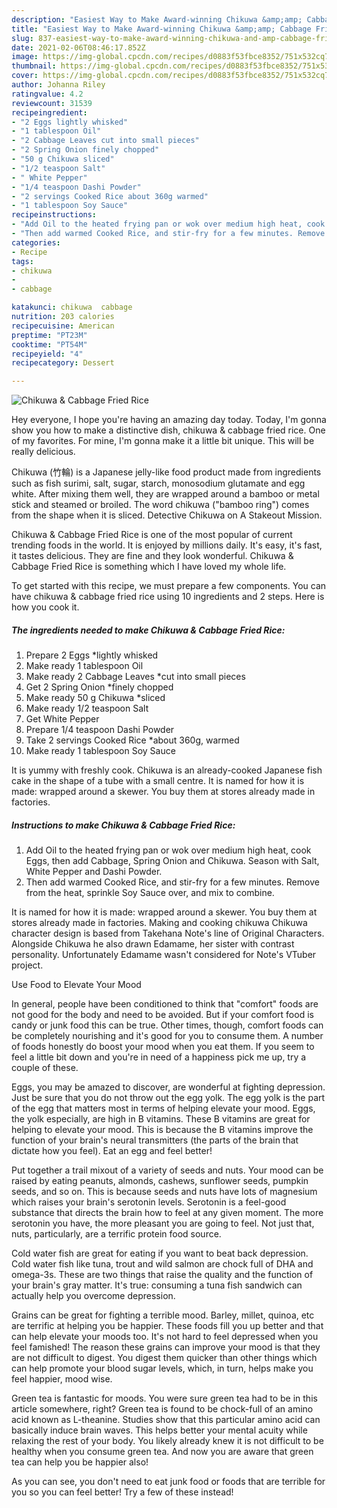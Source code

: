 ```yaml
---
description: "Easiest Way to Make Award-winning Chikuwa &amp;amp; Cabbage Fried Rice"
title: "Easiest Way to Make Award-winning Chikuwa &amp;amp; Cabbage Fried Rice"
slug: 837-easiest-way-to-make-award-winning-chikuwa-and-amp-cabbage-fried-rice
date: 2021-02-06T08:46:17.852Z
image: https://img-global.cpcdn.com/recipes/d0883f53fbce8352/751x532cq70/chikuwa-cabbage-fried-rice-recipe-main-photo.jpg
thumbnail: https://img-global.cpcdn.com/recipes/d0883f53fbce8352/751x532cq70/chikuwa-cabbage-fried-rice-recipe-main-photo.jpg
cover: https://img-global.cpcdn.com/recipes/d0883f53fbce8352/751x532cq70/chikuwa-cabbage-fried-rice-recipe-main-photo.jpg
author: Johanna Riley
ratingvalue: 4.2
reviewcount: 31539
recipeingredient:
- "2 Eggs lightly whisked"
- "1 tablespoon Oil"
- "2 Cabbage Leaves cut into small pieces"
- "2 Spring Onion finely chopped"
- "50 g Chikuwa sliced"
- "1/2 teaspoon Salt"
- " White Pepper"
- "1/4 teaspoon Dashi Powder"
- "2 servings Cooked Rice about 360g warmed"
- "1 tablespoon Soy Sauce"
recipeinstructions:
- "Add Oil to the heated frying pan or wok over medium high heat, cook Eggs, then add Cabbage, Spring Onion and Chikuwa. Season with Salt, White Pepper and Dashi Powder."
- "Then add warmed Cooked Rice, and stir-fry for a few minutes. Remove from the heat, sprinkle Soy Sauce over, and mix to combine."
categories:
- Recipe
tags:
- chikuwa
- 
- cabbage

katakunci: chikuwa  cabbage 
nutrition: 203 calories
recipecuisine: American
preptime: "PT23M"
cooktime: "PT54M"
recipeyield: "4"
recipecategory: Dessert

---
```



![Chikuwa &amp; Cabbage Fried Rice](https://img-global.cpcdn.com/recipes/d0883f53fbce8352/751x532cq70/chikuwa-cabbage-fried-rice-recipe-main-photo.jpg)

Hey everyone, I hope you're having an amazing day today. Today, I'm gonna show you how to make a distinctive dish, chikuwa &amp; cabbage fried rice. One of my favorites. For mine, I'm gonna make it a little bit unique. This will be really delicious.

Chikuwa (竹輪) is a Japanese jelly-like food product made from ingredients such as fish surimi, salt, sugar, starch, monosodium glutamate and egg white. After mixing them well, they are wrapped around a bamboo or metal stick and steamed or broiled. The word chikuwa (&#34;bamboo ring&#34;) comes from the shape when it is sliced. Detective Chikuwa on A Stakeout Mission.

Chikuwa &amp; Cabbage Fried Rice is one of the most popular of current trending foods in the world. It is enjoyed by millions daily. It's easy, it's fast, it tastes delicious. They are fine and they look wonderful. Chikuwa &amp; Cabbage Fried Rice is something which I have loved my whole life.


To get started with this recipe, we must prepare a few components. You can have chikuwa &amp; cabbage fried rice using 10 ingredients and 2 steps. Here is how you cook it.

<!--inarticleads1-->

##### The ingredients needed to make Chikuwa &amp; Cabbage Fried Rice:

1. Prepare 2 Eggs *lightly whisked
1. Make ready 1 tablespoon Oil
1. Make ready 2 Cabbage Leaves *cut into small pieces
1. Get 2 Spring Onion *finely chopped
1. Make ready 50 g Chikuwa *sliced
1. Make ready 1/2 teaspoon Salt
1. Get  White Pepper
1. Prepare 1/4 teaspoon Dashi Powder
1. Take 2 servings Cooked Rice *about 360g, warmed
1. Make ready 1 tablespoon Soy Sauce


It is yummy with freshly cook. Chikuwa is an already-cooked Japanese fish cake in the shape of a tube with a small centre. It is named for how it is made: wrapped around a skewer. You buy them at stores already made in factories. 

<!--inarticleads2-->

##### Instructions to make Chikuwa &amp; Cabbage Fried Rice:

1. Add Oil to the heated frying pan or wok over medium high heat, cook Eggs, then add Cabbage, Spring Onion and Chikuwa. Season with Salt, White Pepper and Dashi Powder.
1. Then add warmed Cooked Rice, and stir-fry for a few minutes. Remove from the heat, sprinkle Soy Sauce over, and mix to combine.


It is named for how it is made: wrapped around a skewer. You buy them at stores already made in factories. Making and cooking chikuwa Chikuwa character design is based from Takehana Note&#39;s line of Original Characters. Alongside Chikuwa he also drawn Edamame, her sister with contrast personality. Unfortunately Edamame wasn&#39;t considered for Note&#39;s VTuber project. 

Use Food to Elevate Your Mood


In general, people have been conditioned to think that "comfort" foods are not good for the body and need to be avoided. But if your comfort food is candy or junk food this can be true. Other times, though, comfort foods can be completely nourishing and it's good for you to consume them. A number of foods honestly do boost your mood when you eat them. If you seem to feel a little bit down and you're in need of a happiness pick me up, try a couple of these.

Eggs, you may be amazed to discover, are wonderful at fighting depression. Just be sure that you do not throw out the egg yolk. The egg yolk is the part of the egg that matters most in terms of helping elevate your mood. Eggs, the yolk especially, are high in B vitamins. These B vitamins are great for helping to elevate your mood. This is because the B vitamins improve the function of your brain's neural transmitters (the parts of the brain that dictate how you feel). Eat an egg and feel better!

Put together a trail mixout of a variety of seeds and nuts. Your mood can be raised by eating peanuts, almonds, cashews, sunflower seeds, pumpkin seeds, and so on. This is because seeds and nuts have lots of magnesium which raises your brain's serotonin levels. Serotonin is a feel-good substance that directs the brain how to feel at any given moment. The more serotonin you have, the more pleasant you are going to feel. Not just that, nuts, particularly, are a terrific protein food source.

Cold water fish are great for eating if you want to beat back depression. Cold water fish like tuna, trout and wild salmon are chock full of DHA and omega-3s. These are two things that raise the quality and the function of your brain's gray matter. It's true: consuming a tuna fish sandwich can actually help you overcome depression. 

Grains can be great for fighting a terrible mood. Barley, millet, quinoa, etc are terrific at helping you be happier. These foods fill you up better and that can help elevate your moods too. It's not hard to feel depressed when you feel famished! The reason these grains can improve your mood is that they are not difficult to digest. You digest them quicker than other things which can help promote your blood sugar levels, which, in turn, helps make you feel happier, mood wise.

Green tea is fantastic for moods. You were sure green tea had to be in this article somewhere, right? Green tea is found to be chock-full of an amino acid known as L-theanine. Studies show that this particular amino acid can basically induce brain waves. This helps better your mental acuity while relaxing the rest of your body. You likely already knew it is not difficult to be healthy when you consume green tea. And now you are aware that green tea can help you be happier also!

As you can see, you don't need to eat junk food or foods that are terrible for you so you can feel better! Try a few of these instead!

